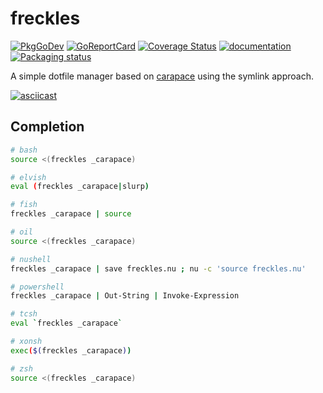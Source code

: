 # freckles

[![PkgGoDev](https://pkg.go.dev/badge/github.com/rsteube/freckles)](https://pkg.go.dev/github.com/rsteube/freckles)
[![GoReportCard](https://goreportcard.com/badge/github.com/rsteube/freckles)](https://goreportcard.com/report/github.com/rsteube/freckles)
[![Coverage Status](https://coveralls.io/repos/github/rsteube/freckles/badge.svg?branch=master)](https://coveralls.io/github/rsteube/freckles?branch=master)
[![documentation](https://img.shields.io/badge/&zwnj;-documentation-blue?logo=gitbook)](https://freckles.carapace.sh)
[![Packaging status](https://repology.org/badge/tiny-repos/freckles.svg)](https://repology.org/project/freckles/versions)

A simple dotfile manager based on [carapace](https://github.com/rsteube/carapace) using the symlink approach.

[![asciicast](https://asciinema.org/a/499658.svg)](https://asciinema.org/a/499658)

## Completion

```sh
# bash
source <(freckles _carapace)

# elvish
eval (freckles _carapace|slurp)

# fish
freckles _carapace | source

# oil
source <(freckles _carapace)

# nushell
freckles _carapace | save freckles.nu ; nu -c 'source freckles.nu'

# powershell
freckles _carapace | Out-String | Invoke-Expression

# tcsh
eval `freckles _carapace`

# xonsh
exec($(freckles _carapace))

# zsh
source <(freckles _carapace)
```
